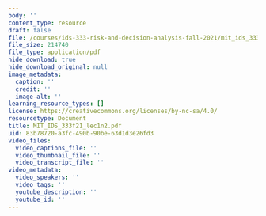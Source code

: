 ```yaml
---
body: ''
content_type: resource
draft: false
file: /courses/ids-333-risk-and-decision-analysis-fall-2021/mit_ids_333f21_lec1n2.pdf
file_size: 214740
file_type: application/pdf
hide_download: true
hide_download_original: null
image_metadata:
  caption: ''
  credit: ''
  image-alt: ''
learning_resource_types: []
license: https://creativecommons.org/licenses/by-nc-sa/4.0/
resourcetype: Document
title: MIT_IDS_333f21_lec1n2.pdf
uid: 83b78720-a3fc-490b-90be-63d1d3e26fd3
video_files:
  video_captions_file: ''
  video_thumbnail_file: ''
  video_transcript_file: ''
video_metadata:
  video_speakers: ''
  video_tags: ''
  youtube_description: ''
  youtube_id: ''
---
```

